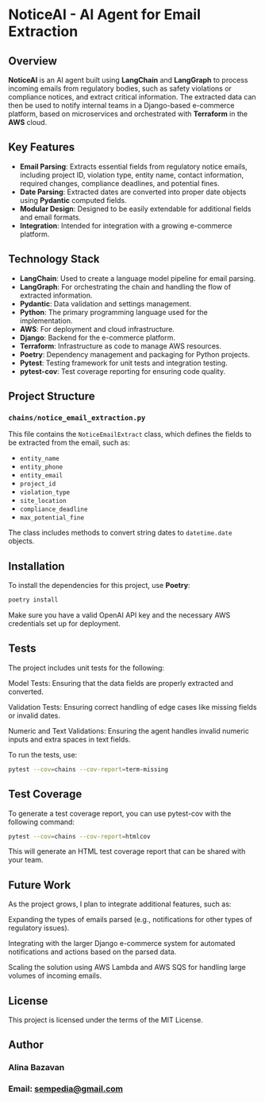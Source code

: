 
# NoticeAI - AI Agent for Email Extraction

## Overview

**NoticeAI** is an AI agent built using **LangChain** and **LangGraph** to process incoming emails from regulatory bodies, such as safety violations or compliance notices, and extract critical information. The extracted data can then be used to notify internal teams in a Django-based e-commerce platform, based on microservices and orchestrated with **Terraform** in the **AWS** cloud.

## Key Features

- **Email Parsing**: Extracts essential fields from regulatory notice emails, including project ID, violation type, entity name, contact information, required changes, compliance deadlines, and potential fines.
- **Date Parsing**: Extracted dates are converted into proper date objects using **Pydantic** computed fields.
- **Modular Design**: Designed to be easily extendable for additional fields and email formats.
- **Integration**: Intended for integration with a growing e-commerce platform.

## Technology Stack

- **LangChain**: Used to create a language model pipeline for email parsing.
- **LangGraph**: For orchestrating the chain and handling the flow of extracted information.
- **Pydantic**: Data validation and settings management.
- **Python**: The primary programming language used for the implementation.
- **AWS**: For deployment and cloud infrastructure.
- **Django**: Backend for the e-commerce platform.
- **Terraform**: Infrastructure as code to manage AWS resources.
- **Poetry**: Dependency management and packaging for Python projects.
- **Pytest**: Testing framework for unit tests and integration testing.
- **pytest-cov**: Test coverage reporting for ensuring code quality.

## Project Structure

### `chains/notice_email_extraction.py`

This file contains the `NoticeEmailExtract` class, which defines the fields to be extracted from the email, such as:

- `entity_name`
- `entity_phone`
- `entity_email`
- `project_id`
- `violation_type`
- `site_location`
- `compliance_deadline`
- `max_potential_fine`

The class includes methods to convert string dates to `datetime.date` objects.

## Installation

To install the dependencies for this project, use **Poetry**:

```bash
poetry install
```

Make sure you have a valid OpenAI API key and the necessary AWS credentials set up for deployment.

## Tests
The project includes unit tests for the following:

Model Tests: Ensuring that the data fields are properly extracted and converted.

Validation Tests: Ensuring correct handling of edge cases like missing fields or invalid dates.

Numeric and Text Validations: Ensuring the agent handles invalid numeric inputs and extra spaces in text fields.

To run the tests, use:

```bash
pytest --cov=chains --cov-report=term-missing
```

## Test Coverage
To generate a test coverage report, you can use pytest-cov with the following command:

```bash
pytest --cov=chains --cov-report=htmlcov
```

This will generate an HTML test coverage report that can be shared with your team.

## Future Work
As the project grows, I plan to integrate additional features, such as:

Expanding the types of emails parsed (e.g., notifications for other types of regulatory issues).

Integrating with the larger Django e-commerce system for automated notifications and actions based on the parsed data.

Scaling the solution using AWS Lambda and AWS SQS for handling large volumes of incoming emails.

## License
This project is licensed under the terms of the MIT License.

## Author 

### Alina Bazavan
### Email: sempedia@gmail.com
